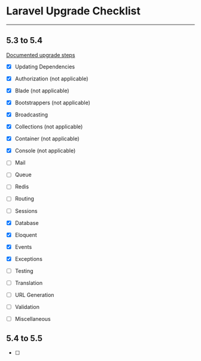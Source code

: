 # Laravel Upgrade Checklist

***


## 5.3 to 5.4 
[Documented upgrade steps](https://laravel.com/docs/5.4/upgrade)

- [x] Updating Dependencies
- [x] Authorization (not applicable)
- [x] Blade (not applicable)
- [x] Bootstrappers (not applicable)
- [x] Broadcasting
- [x] Collections (not applicable)
- [x] Container (not applicable)
- [x] Console (not applicable)
- [ ] Mail
- [ ] Queue
- [ ] Redis
- [ ] Routing
- [ ] Sessions
- [x] Database
- [x] Eloquent
- [x] Events
- [x] Exceptions
- [ ] Testing
- [ ] Translation
- [ ] URL Generation
- [ ] Validation
- [ ] Miscellaneous



## 5.4 to 5.5
- [ ]
